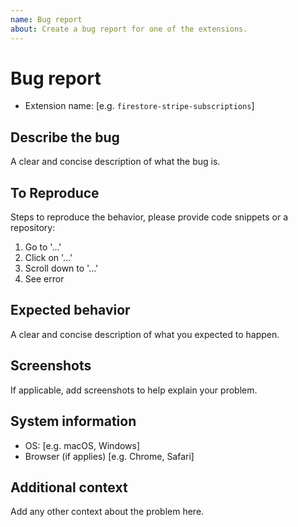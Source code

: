 ```yaml
---
name: Bug report
about: Create a bug report for one of the extensions.
---
```


# Bug report

- Extension name: [e.g. `firestore-stripe-subscriptions`]

## Describe the bug

A clear and concise description of what the bug is.

## To Reproduce

Steps to reproduce the behavior, please provide code snippets or a repository:

1. Go to '…'
2. Click on '…'
3. Scroll down to '…'
4. See error

## Expected behavior

A clear and concise description of what you expected to happen.

## Screenshots

If applicable, add screenshots to help explain your problem.

## System information

- OS: [e.g. macOS, Windows]
- Browser (if applies) [e.g. Chrome, Safari]

## Additional context

Add any other context about the problem here.
